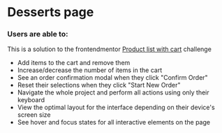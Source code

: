 # Desserts page

### Users are able to:
This is a solution to the frontendmentor [Product list with cart](https://www.frontendmentor.io/challenges/product-list-with-cart-5MmqLVAp_d) challenge 
- Add items to the cart and remove them
- Increase/decrease the number of items in the cart
- See an order confirmation modal when they click "Confirm Order"
- Reset their selections when they click "Start New Order"
- Navigate the whole project and perform all actions using only their keyboard
- View the optimal layout for the interface depending on their device's screen size
- See hover and focus states for all interactive elements on the page
